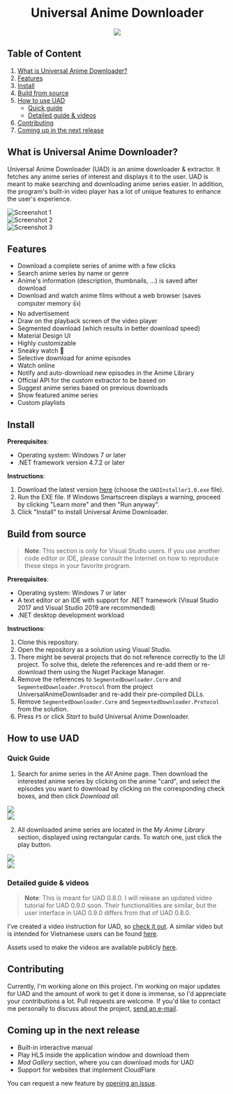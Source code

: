 <!--

    Modified by Nguyen Hoang Duong (@NOVAglow).
    Footprints (1): ???

-->

<h1 align="center">Universal Anime Downloader</h1>

<p align="center">
    <img src="https://github.com/quangaming2929/UADInstaller/raw/master/Src/UADInstaller/UADInstaller/Resources/MediumIconUniversalAnimeDownloader.png">
</p>

Table of Content
----------------

1. [What is Universal Anime Downloader?](#what-is-universal-anime-downloader)
2. [Features](#features)
3. [Install](#install)
4. [Build from source](#build-from-source)
5. [How to use UAD](#how-to-use-uad)
    - [Quick guide](#quick-guide)
    - [Detailed guide & videos](#detailed-guide--videos)
6. [Contributing](#contributing)
7. [Coming up in the next release](#coming-up-in-the-next-release)

What is Universal Anime Downloader?
-----------------------------------

Universal Anime Downloader (UAD) is an anime downloader & extractor. It fetches
any anime series of interest and displays it to the user. UAD is meant to make
searching and downloading anime series easier. In addition, the program's
built-in video player has a lot of unique features to enhance the user's
experience.

![Screenshot 1](Assets/Screenshot1.png)  
![Screenshot 2](Assets/Screenshot2.png)  
![Screenshot 3](Assets/Screenshot3.png)

Features
--------

- Download a complete series of anime with a few clicks
- Search anime series by name or genre
- Anime's information (description, thumbnails, ...) is saved after download
- Download and watch anime films without a web browser (saves computer memory :+1:)
- No advertisement
- Draw on the playback screen of the video player
- Segmented download (which results in better download speed)
- Material Design UI
- Highly customizable
- Sneaky watch :eyes: <!-- Write about this in e.g. a wiki page and drop a link here -->
- Selective download for anime episodes
- Watch online
- Notify and auto-download new episodes in the Anime Library
- Official API for the custom extractor to be based on
- Suggest anime series based on previous downloads
- Show featured anime series
- Custom playlists

Install
-------

[latest]: https://github.com/quangaming2929/UniversalAnimeDownloader/releases/latest

**Prerequisites**:

- Operating system: Windows 7 or later
- .NET framework version 4.7.2 or later

**Instructions**:

1. Download the latest version [here][latest] (choose the `UADInstaller1.0.exe`
file).
2. Run the EXE file. If Windows Smartscreen displays a warning, proceed by
clicking "Learn more" and then "Run anyway".
3. Click "Install" to install Universal Anime Downloader.

Build from source
-----------------

> **Note**: This section is only for Visual Studio users. If you use another
code editor or IDE, please consult the Internet on how to reproduce these steps
in your favorite program.

<!-- Commenting this out because it's ja ja ja ja blah blah blah blah

If you pay attention, you may wonder why you need to remove the project and
readd the prebuilt one for SegmentedDownloader. This is due to the fact that I
moded these libraries to allow me to add custom header when downloading, so I
place this project outside of Git repos folder. When you clone this repos, these
projects will failed to load

-->

**Prerequisites**:

- Operating system: Windows 7 or later
- A text editor or an IDE with support for .NET framework (Visual Studio 2017
and Visual Studio 2019 are recommended)
- .NET desktop development workload

**Instructions**:

1. Clone this repository.
2. Open the repository as a solution using Visual Studio.
3. There might be several projects that do not reference correctly to the UI
project. To solve this, delete the references and re-add them or re-download
them using the Nuget Package Manager.
4. Remove the references to `SegmentedDownloader.Core` and
`SegmentedDownloader.Protocol` from the project UniversalAnimeDownloader and
re-add their pre-compiled DLLs.
5. Remove `SegmentedDownloader.Core` and `SegmentedDownloader.Protocol` from the
solution.
6. Press `F5` or click _Start_ to build Universal Anime Downloader.

How to use UAD
--------------

### Quick Guide

1. Search for anime series in the _All Anime_ page. Then download the interested
anime series by clicking on the anime "card", and select the episodes you
want to download by clicking on the corresponding check boxes, and then click
_Download all_.

![](Assets/QuickGuide1.png)  
![](Assets/QuickGuide2.png)

2. All downloaded anime series are located in the _My Anime Library_ section,
displayed using rectangular cards. To watch one, just click the play button.

![](Assets/QuickGuide3.png)  
![](Assets/QuickGuide4.png)

### Detailed guide & videos

> **Note**: This is meant for UAD 0.8.0. I will release an updated video
tutorial for UAD 0.9.0 soon. Their functionalities are similar, but the
user interface in UAD 0.9.0 differs from that of UAD 0.8.0.

I've created a video instruction for UAD, so [check it out][en-guide]. A similar
video but is intended for Vietnamese users can be found [here][vi-guide].

Assets used to make the videos are available publicly [here][materials].

[en-guide]: https://drive.google.com/open?id=1-8O5G7YrnI_KLZiXz6BZ0F5LoKYYVSsG
[vi-guide]: https://drive.google.com/open?id=1cwXjiAtqJMBDYsLpmXqHf-o8mZchk2K0
[materials]: https://drive.google.com/open?id=1eHobBKnt9ruD1-Cqc-kKu2RLc8qq6cJT

Contributing
------------

[mail]: uad.apiservices@gmail.com

Currently, I'm working alone on this project. I'm working on major updates for
UAD and the amount of work to get it done is immense, so I'd appreciate your
contributions a lot. Pull requests are welcome. If you'd like to contact me
personally to discuss about the project, [send an e-mail][mail].

Coming up in the next release
-----------------------------
- Built-in interactive manual
- Play HLS inside the application window and download them  <!-- ??? HLS? -->
- _Mod Gallery_ section, where you can download mods for UAD
- Support for websites that implement CloudFlare

You can request a new feature by [opening an issue][issues].

[issues]: (https://github.com/quangaming2929/UniversalAnimeDownloader/issues)

<!-- ???

License
-------

-->
